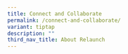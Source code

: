 ```yaml
---
title: Connect and Collaborate
permalink: /connect-and-collaborate/
variant: tiptap
description: ""
third_nav_title: About Relaunch
---
```

